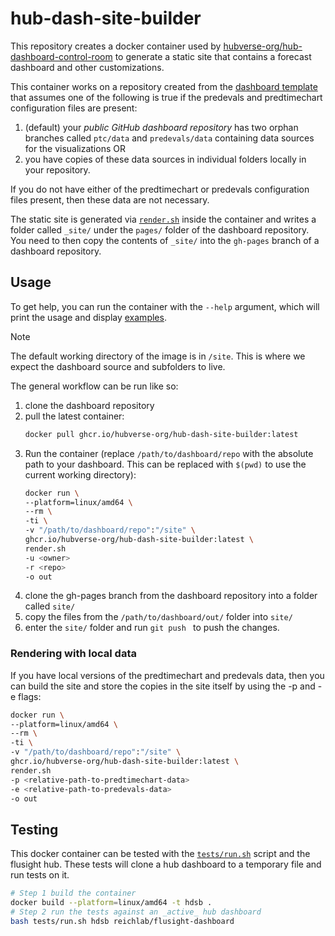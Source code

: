 # hub-dash-site-builder

This repository creates a docker container used by [hubverse-org/hub-dashboard-control-room](https://github.com/hubverse-org/hub-dashboard-control-room)
to generate a static site that contains a forecast dashboard and other
customizations. 

This container works on a repository created from the [dashboard
template](https://github.com/hubverse-org/hub-dashboard-template) that assumes
one of the following is true if the predevals and predtimechart configuration
files are present:

1. (default) your _public GitHub dashboard repository_ has two orphan branches
   called `ptc/data` and `predevals/data` containing data sources for the
   visualizations OR
2. you have copies of these data sources in individual folders locally in your
   repository.

If you do not have either of the predtimechart or predevals configuration files
present, then these data are not necessary.

The static site is generated via [`render.sh`](./render.sh) inside the
container and writes a folder called `_site/` under the `pages/` folder of the
dashboard repository. You need to then copy the contents of `_site/` into the
`gh-pages` branch of a dashboard repository.


## Usage

To get help, you can run the container with the `--help` argument, which will
print the usage and display [examples](examples.md).

> [!NOTE]
>
> The default working directory of the image is in `/site`. This is where
> we expect the dashboard source and subfolders to live.

The general workflow can be run like so:

1. clone the dashboard repository
2. pull the latest container:
   ```bash
   docker pull ghcr.io/hubverse-org/hub-dash-site-builder:latest
   ```
4. Run the container (replace `/path/to/dashboard/repo` with the absolute path
   to your dashboard. This can be replaced with `$(pwd)` to use the current
   working directory):
   ```bash
   docker run \
   --platform=linux/amd64 \
   --rm \
   -ti \
   -v "/path/to/dashboard/repo":"/site" \
   ghcr.io/hubverse-org/hub-dash-site-builder:latest \
   render.sh
   -u <owner>
   -r <repo>
   -o out
   ```
5. clone the gh-pages branch from the dashboard repository into a folder called `site/`
6. copy the files from the `/path/to/dashboard/out/` folder into `site/`
7. enter the `site/` folder and run `git push ` to push the changes.

### Rendering with local data

If you have local versions of the predtimechart and predevals data, then you
can build the site and store the copies in the site itself by using the -p and -e
flags:


```bash
docker run \
--platform=linux/amd64 \
--rm \
-ti \
-v "/path/to/dashboard/repo":"/site" \
ghcr.io/hubverse-org/hub-dash-site-builder:latest \
render.sh
-p <relative-path-to-predtimechart-data>
-e <relative-path-to-predevals-data>
-o out
```

## Testing

This docker container can be tested with the [`tests/run.sh`](tests/run.sh) script and
the flusight hub. These tests will clone a hub dashboard to a temporary file and
run tests on it. 


```sh
# Step 1 build the container
docker build --platform=linux/amd64 -t hdsb .
# Step 2 run the tests against an _active_ hub dashboard
bash tests/run.sh hdsb reichlab/flusight-dashboard
```
